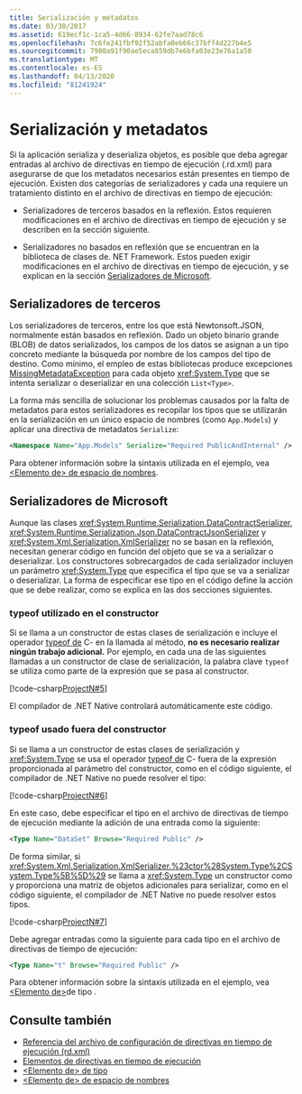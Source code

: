 ```yaml
---
title: Serialización y metadatos
ms.date: 03/30/2017
ms.assetid: 619ecf1c-1ca5-4d66-8934-62fe7aad78c6
ms.openlocfilehash: 7c6fe241fbf92f52abfa0eb66c37bff4d227b4e5
ms.sourcegitcommit: 7980a91f90ae5eca859db7e6bfa03e23e76a1a50
ms.translationtype: MT
ms.contentlocale: es-ES
ms.lasthandoff: 04/13/2020
ms.locfileid: "81241924"
---
```

# <a name="serialization-and-metadata"></a>Serialización y metadatos

Si la aplicación serializa y deserializa objetos, es posible que deba agregar entradas al archivo de directivas en tiempo de ejecución (.rd.xml) para asegurarse de que los metadatos necesarios están presentes en tiempo de ejecución. Existen dos categorías de serializadores y cada una requiere un tratamiento distinto en el archivo de directivas en tiempo de ejecución:  
  
- Serializadores de terceros basados en la reflexión. Estos requieren modificaciones en el archivo de directivas en tiempo de ejecución y se describen en la sección siguiente.  
  
- Serializadores no basados en reflexión que se encuentran en la biblioteca de clases de. NET Framework. Estos pueden exigir modificaciones en el archivo de directivas en tiempo de ejecución, y se explican en la sección [Serializadores de Microsoft](#Microsoft).  
  
<a name="ThirdParty"></a>
## <a name="third-party-serializers"></a>Serializadores de terceros

 Los serializadores de terceros, entre los que está Newtonsoft.JSON, normalmente están basados en reflexión. Dado un objeto binario grande (BLOB) de datos serializados, los campos de los datos se asignan a un tipo concreto mediante la búsqueda por nombre de los campos del tipo de destino. Como mínimo, el empleo de estas bibliotecas produce excepciones [MissingMetadataException](missingmetadataexception-class-net-native.md) para cada objeto <xref:System.Type> que se intenta serializar o deserializar en una colección `List<Type>`.  
  
 La forma más sencilla de solucionar los problemas causados por la falta de metadatos para estos serializadores es recopilar los tipos que se utilizarán en la serialización en un único espacio de nombres (como `App.Models`) y aplicar una directiva de metadatos `Serialize`:  
  
```xml  
<Namespace Name="App.Models" Serialize="Required PublicAndInternal" />  
```  
  
 Para obtener información sobre la sintaxis utilizada en el ejemplo, vea [ \<Elemento de> de espacio de nombres](namespace-element-net-native.md).  
  
<a name="Microsoft"></a>
## <a name="microsoft-serializers"></a>Serializadores de Microsoft

 Aunque las clases <xref:System.Runtime.Serialization.DataContractSerializer>, <xref:System.Runtime.Serialization.Json.DataContractJsonSerializer> y <xref:System.Xml.Serialization.XmlSerializer> no se basan en la reflexión, necesitan generar código en función del objeto que se va a serializar o deserializar. Los constructores sobrecargados de cada serializador incluyen un parámetro <xref:System.Type> que especifica el tipo que se va a serializar o deserializar. La forma de especificar ese tipo en el código define la acción que se debe realizar, como se explica en las dos secciones siguientes.  
  
### <a name="typeof-used-in-the-constructor"></a>typeof utilizado en el constructor

 Si se llama a un constructor de estas clases de serialización e incluye el operador [typeof de](../../csharp/language-reference/operators/type-testing-and-cast.md#typeof-operator) C- en la llamada al método, **no es necesario realizar ningún trabajo adicional.** Por ejemplo, en cada una de las siguientes llamadas a un constructor de clase de serialización, la palabra clave `typeof` se utiliza como parte de la expresión que se pasa al constructor.  
  
 [!code-csharp[ProjectN#5](../../../samples/snippets/csharp/VS_Snippets_CLR/projectn/cs/serialize1.cs#5)]  
  
 El compilador de .NET Native controlará automáticamente este código.  
  
### <a name="typeof-used-outside-the-constructor"></a>typeof usado fuera del constructor

 Si se llama a un constructor de estas clases de serialización y <xref:System.Type> se usa el operador [typeof de](../../csharp/language-reference/operators/type-testing-and-cast.md#typeof-operator) C- fuera de la expresión proporcionada al parámetro del constructor, como en el código siguiente, el compilador de .NET Native no puede resolver el tipo:  
  
 [!code-csharp[ProjectN#6](../../../samples/snippets/csharp/VS_Snippets_CLR/projectn/cs/serialize1.cs#6)]  
  
 En este caso, debe especificar el tipo en el archivo de directivas de tiempo de ejecución mediante la adición de una entrada como la siguiente:  
  
```xml  
<Type Name="DataSet" Browse="Required Public" />  
```  
  
 De forma similar, si <xref:System.Xml.Serialization.XmlSerializer.%23ctor%28System.Type%2CSystem.Type%5B%5D%29> se llama a <xref:System.Type> un constructor como y proporciona una matriz de objetos adicionales para serializar, como en el código siguiente, el compilador de .NET Native no puede resolver estos tipos.  
  
 [!code-csharp[ProjectN#7](../../../samples/snippets/csharp/VS_Snippets_CLR/projectn/cs/serialize1.cs#7)]  
  
 Debe agregar entradas como la siguiente para cada tipo en el archivo de directivas de tiempo de ejecución:  
  
```xml  
<Type Name="t" Browse="Required Public" />  
```  
  
 Para obtener información sobre la sintaxis utilizada en el ejemplo, vea [ \<Elemento de>](type-element-net-native.md)de tipo .  
  
## <a name="see-also"></a>Consulte también

- [Referencia del archivo de configuración de directivas en tiempo de ejecución (rd.xml)](runtime-directives-rd-xml-configuration-file-reference.md)
- [Elementos de directivas en tiempo de ejecución](runtime-directive-elements.md)
- [\<Elemento de> de tipo](type-element-net-native.md)
- [\<Elemento de> de espacio de nombres](namespace-element-net-native.md)
